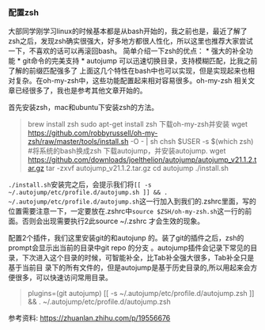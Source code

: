 ### 配置zsh

大部同学刚学习linux的时候基本都是从bash开始的，我之前也是，最近了解了zsh之后，发现zsh确实很强大，好多地方都很人性化，所以这里也推荐大家尝试一下，不喜欢的话可以再滚回bash。
简单介绍一下zsh的优点：
    * 强大的补全功能
    * git命令的完美支持
    * autojump 可以迅速切换目录，支持模糊匹配，比我之前了解的前缀匹配强多了
上面这几个特性在bash中也可以实现，但是实现起来也相对复杂。在oh-my-zsh中，这些功能配置起来相对容易很多。oh-my-zsh 相关文章已经很多了，我也是参考其他文章开始的。

首先安装zsh，mac和ubuntu下安装zsh的方法。
>   brew install zsh
>   sudo apt-get install zsh
下载oh-my-zsh并安装
>   wget https://github.com/robbyrussell/oh-my-zsh/raw/master/tools/install.sh -O - | sh
>   chsh $USER -s $(which zsh)  #将系统的bash换成zsh
下载autojump，并安装autojump.
>   wget https://github.com/downloads/joelthelion/autojump/autojump_v21.1.2.tar.gz
>   tar -zxvf autojump_v21.1.2.tar.gz
>   cd autojump
>   ./install.sh

`./install.sh`安装完之后，会提示我们将`[[ -s ~/.autojump/etc/profile.d/autojump.sh ]] && . ~/.autojump/etc/profile.d/autojump.sh`这一行加入到我们的.zshrc里面，写的位置需要注意一下，一定要放在.zshrc中`source $ZSH/oh-my-zsh.sh`这一行的前面。否则会出现需要执行2此source ~/.zshrc 才会生效的现象。

配置2个插件，我们这里安装git的和autojunp 的。装了git的插件之后，zsh的prompt会显示出当前的目录中git repo 的分支
。autojump插件会记录下常见的目录，下次进入这个目录的时候，可智能补全，比Tab补全强大很多，Tab补全只是基于当前目
录下的所有文件的，但是autojump是基于历史目录的,所以用起来会方便很多，可以快速访问常用目录。
>   plugins=(git autojump)
>   [[ -s ~/.autojump/etc/profile.d/autojump.zsh ]] && . ~/.autojump/etc/profile.d/autojump.zsh

参考资料: https://zhuanlan.zhihu.com/p/19556676 

